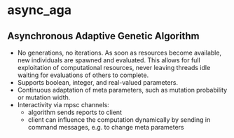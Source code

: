# async_aga
## Asynchronous Adaptive Genetic Algorithm
* No generations, no iterations. As soon as resources become available, new individuals are spawned and evaluated. This allows for full exploitation of computational resources, never leaving threads idle waiting for evaluations of others to complete.
* Supports boolean, integer, and real-valued parameters.
* Continuous adaptation of meta parameters, such as mutation probability or mutation width.
* Interactivity via mpsc channels:
  * algorithm sends reports to client
  * client can influence the computation dynamically by sending in command messages, e.g. to change meta parameters
